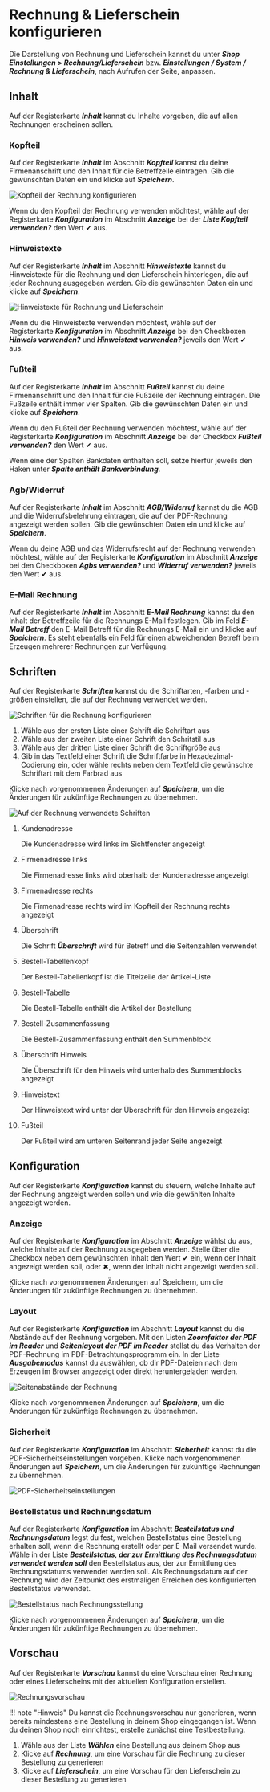 # Rechnung & Lieferschein konfigurieren

Die Darstellung von Rechnung und Lieferschein kannst du unter _**Shop Einstellungen \> Rechnung/Lieferschein**_ bzw. _**Einstellungen / System / Rechnung & Lieferschein**_, nach Aufrufen der Seite, anpassen.

## Inhalt

Auf der Registerkarte _**Inhalt**_ kannst du Inhalte vorgeben, die auf allen Rechnungen erscheinen sollen.

### Kopfteil

Auf der Registerkarte _**Inhalt**_ im Abschnitt _**Kopfteil**_ kannst du deine Firmenanschrift und den Inhalt für die Betreffzeile eintragen. Gib die gewünschten Daten ein und klicke auf _**Speichern**_.

![](../../Bilder/Abb577_KopfteilDerRechnungKonfigurieren.png "Kopfteil der Rechnung konfigurieren")

Wenn du den Kopfteil der Rechnung verwenden möchtest, wähle auf der Registerkarte _**Konfiguration**_ im Abschnitt _**Anzeige**_ bei der _**Liste Kopfteil verwenden?**_ den Wert ✔ aus.

### Hinweistexte

Auf der Registerkarte _**Inhalt**_ im Abschnitt _**Hinweistexte**_ kannst du Hinweistexte für die Rechnung und den Lieferschein hinterlegen, die auf jeder Rechnung ausgegeben werden. Gib die gewünschten Daten ein und klicke auf _**Speichern**_.

![](../../Bilder/Abb578_HinweistexteFuerRechnungUndLieferschein.png "Hinweistexte für Rechnung und Lieferschein")

Wenn du die Hinweistexte verwenden möchtest, wähle auf der Registerkarte _**Konfiguration**_ im Abschnitt _**Anzeige**_ bei den Checkboxen _**Hinweis verwenden?**_ und _**Hinweistext verwenden?**_ jeweils den Wert ✔ aus.

### Fußteil

Auf der Registerkarte _**Inhalt**_ im Abschnitt _**Fußteil**_ kannst du deine Firmenanschrift und den Inhalt für die Fußzeile der Rechnung eintragen. Die Fußzeile enthält immer vier Spalten. Gib die gewünschten Daten ein und klicke auf _**Speichern**_.

Wenn du den Fußteil der Rechnung verwenden möchtest, wähle auf der Registerkarte _**Konfiguration**_ im Abschnitt _**Anzeige**_ bei der Checkbox _**Fußteil verwenden?**_ den Wert ✔ aus.

Wenn eine der Spalten Bankdaten enthalten soll, setze hierfür jeweils den Haken unter _**Spalte enthält Bankverbindung**_.

### Agb/Widerruf

Auf der Registerkarte _**Inhalt**_ im Abschnitt _**AGB/Widerruf**_ kannst du die AGB und die Widerrufsbelehrung eintragen, die auf der PDF-Rechnung angezeigt werden sollen. Gib die gewünschten Daten ein und klicke auf _**Speichern**_.

Wenn du deine AGB und das Widerrufsrecht auf der Rechnung verwenden möchtest, wähle auf der Registerkarte _**Konfiguration**_ im Abschnitt _**Anzeige**_ bei den Checkboxen _**Agbs verwenden?**_ und _**Widerruf verwenden?**_ jeweils den Wert ✔ aus.

### E-Mail Rechnung

Auf der Registerkarte _**Inhalt**_ im Abschnitt _**E-Mail Rechnung**_ kannst du den Inhalt der Betreffzeile für die Rechnungs E-Mail festlegen. Gib im Feld _**E-Mail Betreff**_ den E-Mail Betreff für die Rechnungs E-Mail ein und klicke auf _**Speichern**_. Es steht ebenfalls ein Feld für einen abweichenden Betreff beim Erzeugen mehrerer Rechnungen zur Verfügung.

## Schriften

Auf der Registerkarte _**Schriften**_ kannst du die Schriftarten, -farben und -größen einstellen, die auf der Rechnung verwendet werden.

![](../../Bilder/Abb579_SchriftenFuerDieRechnungKonfigurieren.png "Schriften für die Rechnung konfigurieren")

1.  Wähle aus der ersten Liste einer Schrift die Schriftart aus
2.  Wähle aus der zweiten Liste einer Schrift den Schritstil aus
3.  Wähle aus der dritten Liste einer Schrift die Schriftgröße aus
4.  Gib in das Textfeld einer Schrift die Schriftfarbe in Hexadezimal-Codierung ein, oder wähle rechts neben dem Textfeld die gewünschte Schriftart mit dem Farbrad aus

Klicke nach vorgenommenen Änderungen auf _**Speichern**_, um die Änderungen für zukünftige Rechnungen zu übernehmen.

![](../../Bilder/Abb194_AufDerRechnungVerwendeteSchriften.png "Auf der Rechnung verwendete Schriften")

1.  Kundenadresse

    Die Kundenadresse wird links im Sichtfenster angezeigt

2.  Firmenadresse links

    Die Firmenadresse links wird oberhalb der Kundenadresse angezeigt

3.  Firmenadresse rechts

    Die Firmenadresse rechts wird im Kopfteil der Rechnung rechts angezeigt

4.  Überschrift

    Die Schrift _**Überschrift**_ wird für Betreff und die Seitenzahlen verwendet

5.  Bestell-Tabellenkopf

    Der Bestell-Tabellenkopf ist die Titelzeile der Artikel-Liste

6.  Bestell-Tabelle

    Die Bestell-Tabelle enthält die Artikel der Bestellung

7.  Bestell-Zusammenfassung

    Die Bestell-Zusammenfassung enthält den Summenblock

8.  Überschrift Hinweis

    Die Überschrift für den Hinweis wird unterhalb des Summenblocks angezeigt

9.  Hinweistext

    Der Hinweistext wird unter der Überschrift für den Hinweis angezeigt

10. Fußteil

    Der Fußteil wird am unteren Seitenrand jeder Seite angezeigt
	
## Konfiguration

Auf der Registerkarte _**Konfiguration**_ kannst du steuern, welche Inhalte auf der Rechnung angzeigt werden sollen und wie die gewählten Inhalte angezeigt werden.

### Anzeige

Auf der Registerkarte _**Konfiguration**_ im Abschnitt _**Anzeige**_ wählst du aus, welche Inhalte auf der Rechnung ausgegeben werden. Stelle über die Checkbox neben dem gewünschten Inhalt den Wert ✔ ein, wenn der Inhalt angezeigt werden soll, oder ✖, wenn der Inhalt nicht angezeigt werden soll.

Klicke nach vorgenommenen Änderungen auf Speichern, um die Änderungen für zukünftige Rechnungen zu übernehmen.

### Layout

Auf der Registerkarte _**Konfiguration**_ im Abschnitt _**Layout**_ kannst du die Abstände auf der Rechnung vorgeben. Mit den Listen _**Zoomfaktor der PDF im Reader**_ und _**Seitenlayout der PDF im Reader**_ stellst du das Verhalten der PDF-Rechnung im PDF-Betrachtungsprogramm ein. In der Liste _**Ausgabemodus**_ kannst du auswählen, ob dir PDF-Dateien nach dem Erzeugen im Browser angezeigt oder direkt heruntergeladen werden.

![](../../Bilder/Abb195_SeitenabstaendeDerRechnung.png "Seitenabstände der Rechnung")

Klicke nach vorgenommenen Änderungen auf _**Speichern**_, um die Änderungen für zukünftige Rechnungen zu übernehmen.

### Sicherheit

Auf der Registerkarte _**Konfiguration**_ im Abschnitt _**Sicherheit**_ kannst du die PDF-Sicherheitseinstellungen vorgeben. Klicke nach vorgenommenen Änderungen auf _**Speichern**_, um die Änderungen für zukünftige Rechnungen zu übernehmen.

![](../../Bilder/Abb340_PDF_Sicherheitseinstellungen.png "PDF-Sicherheitseinstellungen")

### Bestellstatus und Rechnungsdatum

Auf der Registerkarte _**Konfiguration**_ im Abschnitt _**Bestellstatus und Rechnungsdatum**_ legst du fest, welchen Bestellstatus eine Bestellung erhalten soll, wenn die Rechnung erstellt oder per E-Mail versendet wurde. Wähle in der Liste _**Bestellstatus, der zur Ermittlung des Rechnungsdatum verwendet werden soll**_ den Bestellstatus aus, der zur Ermittlung des Rechnungsdatums verwendet werden soll. Als Rechnungsdatum auf der Rechnung wird der Zeitpunkt des erstmaligen Erreichen des konfigurierten Bestellstatus verwendet.

![](../../Bilder/Abb197_BestellstatusNachRechnungsstellung.png "Bestellstatus nach Rechnungsstellung")

Klicke nach vorgenommenen Änderungen auf _**Speichern**_, um die Änderungen für zukünftige Rechnungen zu übernehmen.

## Vorschau

Auf der Registerkarte _**Vorschau**_ kannst du eine Vorschau einer Rechnung oder eines Lieferscheins mit der aktuellen Konfiguration erstellen.

![](../../Bilder/Abb198_Rechnungsvorschau.png "Rechnungsvorschau")

!!! note "Hinweis" 
	 Du kannst die Rechnungsvorschau nur generieren, wenn bereits mindestens eine Bestellung in deinem Shop eingegangen ist. Wenn du deinen Shop noch einrichtest, erstelle zunächst eine Testbestellung.

1.  Wähle aus der Liste _**Wählen**_ eine Bestellung aus deinem Shop aus
2.  Klicke auf _**Rechnung**_, um eine Vorschau für die Rechnung zu dieser Bestellung zu generieren
3.  Klicke auf _**Lieferschein**_, um eine Vorschau für den Lieferschein zu dieser Bestellung zu generieren

